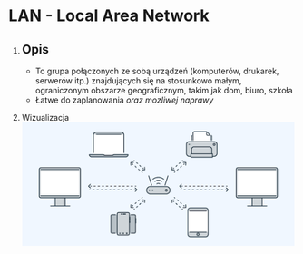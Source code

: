 # LAN - Local Area Network

1. Opis
    - 

    - To grupa połączonych ze sobą urządzeń (komputerów, drukarek, serwerów itp.) znajdujących się na stosunkowo małym, ograniczonym obszarze geograficznym, takim jak dom, biuro, szkoła 
    - Łatwe do zaplanowania *oraz mozliwej naprawy*

2. Wizualizacja
    ![LAN](../images/LAN.png "Local Area Network")